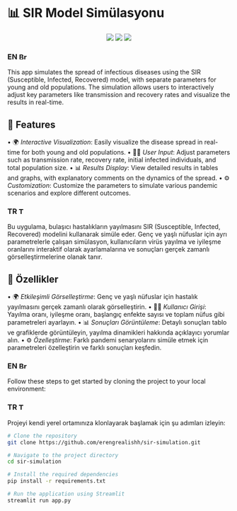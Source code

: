 <p align="center">
  <h1>📊 <strong>SIR Model Simülasyonu</strong></h1>
</p>


<p align="center">
  <img src="https://img.shields.io/badge/Platform-Python-orange">
  <img src="https://img.shields.io/badge/Language-Python-blue">
  <img src="https://img.shields.io/badge/Library-Streamlit-green">
</p>

### EN <img src="https://upload.wikimedia.org/wikipedia/en/a/ae/Flag_of_the_United_Kingdom.svg" alt="British Flag" width="20" height="15">
This app simulates the spread of infectious diseases using the SIR (Susceptible, Infected, Recovered) model, with separate parameters for young and old populations. The simulation allows users to interactively adjust key parameters like transmission and recovery rates and visualize the results in real-time.

## 🚀 Features

• 🌍 *Interactive Visualization*: Easily visualize the disease spread in real-time for both young and old populations.
• 🧑‍💻 *User Input*: Adjust parameters such as transmission rate, recovery rate, initial infected individuals, and total population size.
• 📊 *Results Display*: View detailed results in tables and graphs, with explanatory comments on the dynamics of the spread.
• ⚙️ *Customization*: Customize the parameters to simulate various pandemic scenarios and explore different outcomes.

### TR <img src="https://upload.wikimedia.org/wikipedia/commons/b/b4/Flag_of_Turkey.svg" alt="Türk Bayrağı" width="20" height="15">
Bu uygulama, bulaşıcı hastalıkların yayılmasını SIR (Susceptible, Infected, Recovered) modelini kullanarak simüle eder. Genç ve yaşlı nüfuslar için ayrı parametrelerle çalışan simülasyon, kullanıcıların virüs yayılma ve iyileşme oranlarını interaktif olarak ayarlamalarına ve sonuçları gerçek zamanlı görselleştirmelerine olanak tanır.

## 🚀 Özellikler

• 🌍 *Etkileşimli Görselleştirme*: Genç ve yaşlı nüfuslar için hastalık yayılmasını gerçek zamanlı olarak görselleştirin.
• 🧑‍💻 *Kullanıcı Girişi*: Yayılma oranı, iyileşme oranı, başlangıç enfekte sayısı ve toplam nüfus gibi parametreleri ayarlayın.
• 📊 *Sonuçları Görüntüleme*: Detaylı sonuçları tablo ve grafiklerde görüntüleyin, yayılma dinamikleri hakkında açıklayıcı yorumlar alın.
• ⚙️ *Özelleştirme*: Farklı pandemi senaryolarını simüle etmek için parametreleri özelleştirin ve farklı sonuçları keşfedin.


### EN <img src="https://upload.wikimedia.org/wikipedia/en/a/ae/Flag_of_the_United_Kingdom.svg" alt="British Flag" width="20" height="15">
Follow these steps to get started by cloning the project to your local environment:
### TR <img src="https://upload.wikimedia.org/wikipedia/commons/b/b4/Flag_of_Turkey.svg" alt="Türk Bayrağı" width="20" height="15">
Projeyi kendi yerel ortamınıza klonlayarak başlamak için şu adımları izleyin:

```bash
# Clone the repository
git clone https://github.com/erengrealishh/sir-simulation.git

# Navigate to the project directory
cd sir-simulation

# Install the required dependencies
pip install -r requirements.txt

# Run the application using Streamlit
streamlit run app.py
